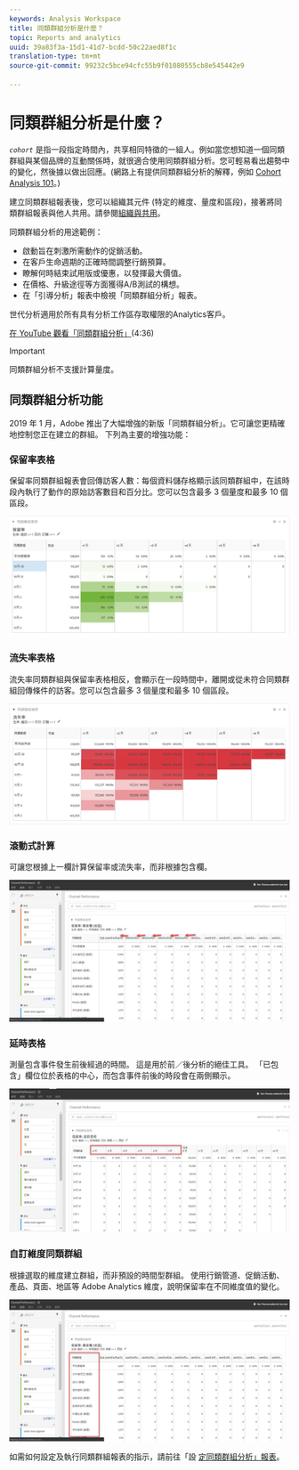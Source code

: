 ```yaml
---
keywords: Analysis Workspace
title: 同類群組分析是什麼？
topic: Reports and analytics
uuid: 39a83f3a-15d1-41d7-bcdd-50c22aed8f1c
translation-type: tm+mt
source-git-commit: 99232c5bce94cfc55b9f01080555cb8e545442e9

---
```



# 同類群組分析是什麼？

*`cohort`* 是指一段指定時間內，共享相同特徵的一組人。例如當您想知道一個同類群組與某個品牌的互動關係時，就很適合使用同類群組分析。您可輕易看出趨勢中的變化，然後據以做出回應。(網路上有提供同類群組分析的解釋，例如 [Cohort Analysis 101](https://en.wikipedia.org/wiki/Cohort_analysis)。)

建立同類群組報表後，您可以組織其元件 (特定的維度、量度和區段)，接著將同類群組報表與他人共用。請參閱[組織與共用](/help/analyze/analysis-workspace/curate-share/curate.md)。

同類群組分析的用途範例：

* 啟動旨在刺激所需動作的促銷活動。
* 在客戶生命週期的正確時間調整行銷預算。
* 瞭解何時結束試用版或優惠，以發揮最大價值。
* 在價格、升級途徑等方面獲得A/B測試的構想。
* 在「引導分析」報表中檢視「同類群組分析」報表。

世代分析適用於所有具有分析工作區存取權限的Analytics客戶。

[在 YouTube 觀看「同類群組分析」](https://www.youtube.com/watch?v=kqOIYrvV-co&index=45&list=PL2tCx83mn7GuNnQdYGOtlyCu0V5mEZ8sS)(4:36)

>[!IMPORTANT]
>
>同類群組分析不支援計算量度。

## 同類群組分析功能

2019 年 1 月，Adobe 推出了大幅增強的新版「同類群組分析」。它可讓您更精確地控制您正在建立的群組。 下列為主要的增強功能：

### 保留率表格

保留率同類群組報表會回傳訪客人數：每個資料儲存格顯示該同類群組中，在該時段內執行了動作的原始訪客數目和百分比。您可以包含最多 3 個量度和最多 10 個區段。

![](assets/retention-report.png)

### 流失率表格

流失率同類群組與保留率表格相反，會顯示在一段時間中，離開或從未符合同類群組回傳條件的訪客。您可以包含最多 3 個量度和最多 10 個區段。

![](assets/churn-report.png)

### 滾動式計算

可讓您根據上一欄計算保留率或流失率，而非根據包含欄。

![](assets/cohort-rolling-calculation.png)

### 延時表格

測量包含事件發生前後經過的時間。 這是用於前／後分析的絕佳工具。 「已包含」欄位位於表格的中心，而包含事件前後的時段會在兩側顯示。

![](assets/cohort-latency.png)

### 自訂維度同類群組

根據選取的維度建立群組，而非預設的時間型群組。 使用行銷管道、促銷活動、產品、頁面、地區等 Adobe Analytics 維度，說明保留率在不同維度值的變化。

![](assets/cohort-customizable-cohort-row.png)

如需如何設定及執行同類群組報表的指示，請前往「設 [定同類群組分析」報表](/help/analyze/analysis-workspace/visualizations/cohort-table/t-cohort.md)。

